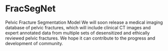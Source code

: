 # FracSegNet
Pelvic Fracture Segmentation Model
We will soon release a medical imaging database of pelvic fractures, which will include clinical CT images and expert annotated data from multiple sets of desensitized and ethically reviewed pelvic fractures. We hope it can contribute to the progress and development of community.
